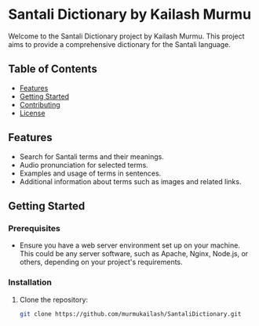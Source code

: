 # Santali Dictionary by Kailash Murmu

Welcome to the Santali Dictionary project by Kailash Murmu. This project aims to provide a comprehensive dictionary for the Santali language.

## Table of Contents

- [Features](#features)
- [Getting Started](#getting-started)
- [Contributing](#contributing)
- [License](#license)

## Features

- Search for Santali terms and their meanings.
- Audio pronunciation for selected terms.
- Examples and usage of terms in sentences.
- Additional information about terms such as images and related links.

## Getting Started

### Prerequisites

- Ensure you have a web server environment set up on your machine. This could be any server software, such as Apache, Nginx, Node.js, or others, depending on your project's requirements.

### Installation

1. Clone the repository:

   ```bash
   git clone https://github.com/murmukailash/SantaliDictionary.git
